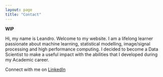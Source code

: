 ```yaml
---
layout: page
title: "Contact"
---
```


**WIP**


Hi, my name is Leandro. Welcome to my website. I am a lifelong learner
passionate about machine learning, statistical modelling, image/signal
processing and high performance computing. I decided to become a Data
Scientist to make a useful impact with the abilities that I developed
during my Academic career.

Connect with me on [LinkedIn](https://ca.linkedin.com/in/leandroohf)
